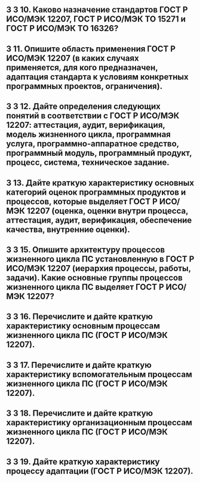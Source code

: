 ## 3 3 10. Каково назначение стандартов ГОСТ Р ИСО/МЭК 12207, ГОСТ Р ИСО/МЭК ТО 15271 и ГОСТ Р ИСО/МЭК ТО 16326?

## 3 11. Опишите область применения ГОСТ Р ИСО/МЭК 12207 (в каких случаях применяется, для кого предназначен, адаптация стандарта к условиям конкретных программных проектов, ограничения).

## 3 3 12. Дайте определения следующих понятий в соответствии с ГОСТ Р ИСО/МЭК 12207: аттестация, аудит, верификация, модель жизненного цикла, программная услуга, программно-аппаратное средство, программный модуль, программный продукт, процесс, система, техническое задание.

## 3 13. Дайте краткую характеристику основных категорий оценок программных продуктов и процессов, которые выделяет ГОСТ Р ИСО/МЭК 12207 (оценка, оценки внутри процесса, аттестация, аудит, верификация, обеспечение качества, внутренние оценки).

## 3 3 15. Опишите архитектуру процессов жизненного цикла ПС установленную в ГОСТ Р ИСО/МЭК 12207 (иерархия процессы, работы, задачи). Какие основные группы процессов жизненного цикла ПС выделяет ГОСТ Р ИСО/МЭК 12207?

## 3 3 16. Перечислите и дайте краткую характеристику основным процессам жизненного цикла ПС (ГОСТ Р ИСО/МЭК 12207).

## 3 3 17. Перечислите и дайте краткую характеристику вспомогательным процессам жизненного цикла ПС (ГОСТ Р ИСО/МЭК 12207).

## 3 3 18. Перечислите и дайте краткую характеристику организационным процессам жизненного цикла ПС (ГОСТ Р ИСО/МЭК 12207).

## 3 3 19. Дайте краткую характеристику процессу адаптации (ГОСТ Р ИСО/МЭК 12207).